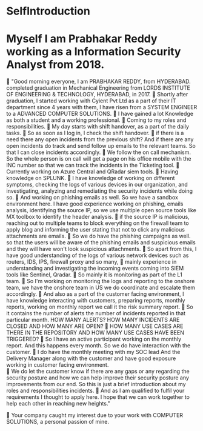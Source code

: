 # SelfIntroduction

# Myself I am Prabhakar Reddy working as a Information Security Analyst from 2018.


	"Good morning everyone, I am PRABHAKAR REDDY, from HYDERABAD. completed graduation in Mechanical Engineering from LORDS INSTITUTE OF ENGINEERING & TECHNOLOGY, HYDERABAD, in 2017.
	Shortly after graduation, I started working with Cyient Pvt Ltd as a part of their IT department since 4 years with them, I have risen from a SYSTEM ENGINEER  to a ADVANCED COMPUTER SOLUTIONS.
	I have gained a lot Knowledge as both a student and a working professional. 
	Coming to my roles and responsibilities.
	My day starts with shift handover, as a part of the daily tasks.
	So as soon as I log in, I check the shift handover.
	if there is a need there any open incidents from the previous shift? And if there are any open incidents do track and send follow up emails to the relevant teams. So that I can close incidents accordingly.
	We follow the on call mechanism. So the whole person is on call will get a page on his office mobile with the INC number so that we can track the incidents in the Ticketing tool.
	Currently working on Azure Central and QRadar siem tools.
	Having knowledge on SPLUNK.
	I have knowledge of working on different symptoms, checking the logs of various devices in our organization, and investigating, analyzing and remediating the security incidents while doing so.
	And working on phishing emails as well. So we have a sandbox environment here. I have good experience working on phishing, emails analysis, identifying the source IP, so we use multiple open source tools like MX toolbox to identify the header analysis.
	if the source IP is malicious, reaching out to multiple teams to block everything on the firewall team to apply blog and informing the user stating that not to click any malicious attachments are emails.
	So we do have the phishing campaigns as well. so that the users will be aware of the phishing emails and suspicious emails and they will have won't look suspicious attachments.
	So apart from this, I have good understanding of the logs of various network devices such as routers, IDS, IPS, firewall proxy and so many,
	mainly experience in understanding and investigating the incoming events coming into SIEM tools like Sentinel, Qradar.
	So mainly it is monitoring as part of the L1 team.
	So I'm working on monitoring the logs and reporting to the onshore team, we have the onshore team in US we do coordinate and escalate them accordingly.
	And also as a part of the customer facing environment, I have knowledge interacting with customers, preparing reports, monthly reports, working on monthly report we call it the risk summary report.
	So it contains the number of alerts the number of incidents reported in that particular month. HOW MANY ALERTS? HOW MANY INCIDENTS ARE CLOSED AND HOW MANY ARE OPEN?
	HOW MANY USE CASES ARE THERE IN THE REPOSITORY AND HOW MANY USE CASES HAVE BEEN TRIGGERED?
	So I have an active participant working on the monthly report. And this happens every month. So we do have interaction with the customer.
	I do have the monthly meeting with my SOC lead And the Delivery Manager along with the customer  and have good exposure working in customer facing environment.  
	We do let the customer know if there are any gaps or any regarding the security posture and how we can help improve their security posture  any improvements from our end. So this is just a brief introduction about my roles and responsibilities incidents.
	And as I am qualified to fulfil your requirements I thought to apply here. I hope that we can work together to help each other in reaching new heights."


	Your company caught my interest due to your work with COMPUTER SOLUTIONS, a personal passion of mine.

